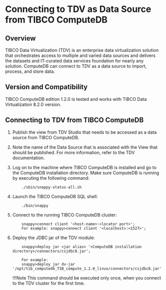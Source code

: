 # Connecting to TDV as Data Source from TIBCO ComputeDB

## Overview

TIBCO Data Virtualization (TDV) is an enterprise data virtualization solution that orchestrates access to multiple and varied data sources and delivers the datasets and IT-curated data services foundation for nearly any solution.
ComputeDB can connect to TDV as a data source to import, process, and store data.

## Version and Compatibility

TIBCO ComputeDB edition 1.2.0 is tested and works with TIBCO Data Virtualization 8.2.0 version.

## Connecting to TDV from TIBCO ComputeDB

1.	Publish the view from TDV Studio that needs to be accessed as a data source from TIBCO ComputeDB. 
2.	Note the name of the Data Source that is associated with the View that should be published. For more information, refer to the TDV documentation.
3.	Log on to the machine where TIBCO ComputeDB is installed and go to the ComputeDB installation directory.
Make sure ComputeDB is running by executing the following command:	

            ./sbin/snappy-status-all.sh

4.	Launch the TIBCO ComputeDB SQL shell:

			./bin/snappy

4.	Connect to the running TIBCO ComputeDB cluster:

			snappy>connect client '<host-name>:<locator port>';
			For example: snappy>connect client '<localhost>:<1527>';
5.	Deploy the JDBC jar of the TDV module:

			snappy>deploy jar <jar alias> '<ComputeDB installation directory>/connectors/csjdbc8.jar';
            
            For example:
            snappy>deploy jar dv-jar '/opt/tib_computedb_TIB_compute_1.2.0_linux/connectors/csjdbc8.jar';
	
    !!!Note
    	This command should be executed only once, when you connect to the TDV cluster for the first time.
      